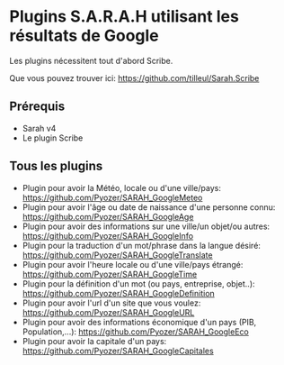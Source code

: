 ﻿Plugins S.A.R.A.H utilisant les résultats de Google
================================================================================

Les plugins nécessitent tout d'abord Scribe.

Que vous pouvez trouver ici: https://github.com/tilleul/Sarah.Scribe


Prérequis
---------
- Sarah v4
- Le plugin Scribe

Tous les plugins
----------------

- Plugin pour avoir la Météo, locale ou d'une ville/pays: https://github.com/Pyozer/SARAH_GoogleMeteo
- Plugin pour avoir l'âge ou date de naissance d'une personne connu: https://github.com/Pyozer/SARAH_GoogleAge
- Plugin pour avoir des informations sur une ville/un objet/ou autres: https://github.com/Pyozer/SARAH_GoogleInfo
- Plugin pour la traduction d'un mot/phrase dans la langue désiré: https://github.com/Pyozer/SARAH_GoogleTranslate
- Plugin pour avoir l'heure locale ou d'une ville/pays étrangé: https://github.com/Pyozer/SARAH_GoogleTime
- Plugin pour la définition d'un mot (ou pays, entreprise, objet..): https://github.com/Pyozer/SARAH_GoogleDefinition
- Plugin pour avoir l'url d'un site que vous voulez: https://github.com/Pyozer/SARAH_GoogleURL
- Plugin pour avoir des informations économique d'un pays (PIB, Population,...): https://github.com/Pyozer/SARAH_GoogleEco
- Plugin pour avoir la capitale d'un pays: https://github.com/Pyozer/SARAH_GoogleCapitales